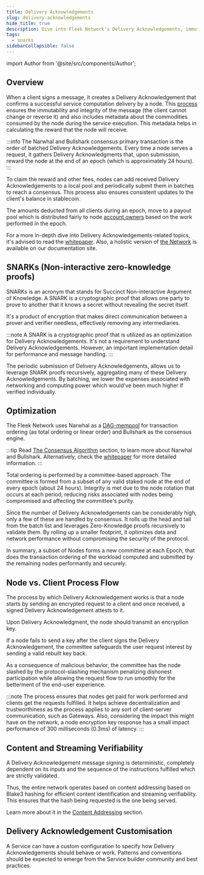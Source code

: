 ```yaml
---
title: Delivery Acknowledgements
slug: delivery-acknowledgements
hide_title: true
description: Dive into Fleek Network's Delivery Acknowledgements, immutable proofs of service delivery, and understand the role of SNARKs in them.
tags:
  - snarks
sidebarCollapsible: false
---
```


import Author from '@site/src/components/Author';

## Overview

When a client signs a message, it creates a Delivery Acknowledgement that confirms a successful service computation delivery by a node. This [process](#node-vs-client-process-flow) ensures the immutability and integrity of the message (the client cannot change or reverse it) and also includes metadata about the commodities consumed by the node during the service execution. This metadata helps in calculating the reward that the node will receive.

:::info
The Narwhal and Bullshark consensus primary transaction is the order of batched Delivery Acknowledgements. Every time a node serves a request, it gathers Delivery Acknowledgments that, upon submission, reward the node at the end of an epoch (which is approximately 24 hours).
:::

To claim the reward and other fees, nodes can add received Delivery Acknowledgements to a local pool and periodically submit them in batches to reach a consensus. This process also ensures consistent updates to the client's balance in stablecoin.

The amounts deducted from all clients during an epoch, move to a payout pool which is distributed fairly to node [account owners](/docs/learn/the-network#identity-on-the-fleek-network) based on the work performed in the epoch.

For a more in-depth dive into Delivery Acknowledgements-related topics, it's advised to read the [whitepaper](/docs/whitepaper). Also, a holistic version of [the Network](/docs/learn/the-network) is available on our documentation site.

## SNARKs (Non-interactive zero-knowledge proofs)

SNARKs is an acronym that stands for Succinct Non-interactive Argument of Knowledge. A SNARK is a cryptographic proof that allows one party to prove to another that it knows a secret without revealing the secret itself. 

It's a product of encryption that makes direct communication between a prover and verifier needless, effectively removing any intermediaries.

:::note
A SNARK is a cryptographic proof that is utilized as an optimization for Delivery Acknowledgements. It's not a requirement to understand Delivery Acknowledgements. However, an important implementation detail for performance and message handling.
:::

The periodic submission of Delivery Acknowledgements, allows us to leverage SNARK proofs recursively, aggregating many of these Delivery Acknowledgements. By batching, we lower the expenses associated with networking and computing power which would've been much higher if verified individually.

## Optimization

The Fleek Network uses Narwhal as a [DAG-mempool](https://arxiv.org/pdf/2105.11827.pdf) for transaction ordering (as total ordering or linear order) and Bullshark as the consensus engine.

:::tip
Read [The Consensus Algorithm](/docs/learn/the-network#the-consensus-algorithm) section, to learn more about Narwhal and Bullshark. Alternatively, check the [whitepaper](/docs/whitepaper) for more detailed information.
:::

Total ordering is performed by a committee-based approach. The committee is formed from a subset of any valid staked node at the end of every epoch (about 24 hours). Integrity is met due to the node rotation that occurs at each period, reducing risks associated with nodes being compromised and affecting the committee's purity.

Since the number of Delivery Acknowledgements can be considerably high, only a few of these are handled by consensus. It rolls up the head and tail from the batch list and leverages Zero-Knowledge proofs recursively to validate them. By rolling up a smaller footprint, it optimizes data and network performance without compromising the security of the protocol.

In summary, a subset of Nodes forms a new committee at each Epoch, that does the transaction ordering of the workload computed and submitted by the remaining nodes performantly and securely.

## Node vs. Client Process Flow

The process by which Delivery Acknowledgement works is that a node starts by sending an encrypted request to a client and once received, a signed Delivery Acknowledgement attests to it.

Upon Delivery Acknowledgment, the node should transmit an encryption key.

If a node fails to send a key after the client signs the Delivery Acknowledgement, the committee safeguards the user request interest by sending a valid rebuilt key back.

As a consequence of malicious behavior, the committee has the node slashed by the protocol-slashing mechanism penalizing dishonest participation while allowing the request flow to run smoothly for the betterment of the end-user experience.

:::note
The process ensures that nodes get paid for work performed and clients get the requests fulfilled. It helps achieve decentralization and trustworthiness as the process applies to any sort of client-server communication, such as Gateways. Also, considering the impact this might have on the network, a node encryption key response has a small impact performance of 300 milliseconds (0.3ms) of latency.
:::

## Content and Streaming Verifiability

A Delivery Acknowledgement message signing is deterministic, completely dependent on its inputs and the sequence of the instructions fulfilled which are strictly validated.

Thus, the entire network operates based on content addressing based on Blake3 hashing for efficient content identification and streaming verifiability. This ensures that the hash being requested is the one being served.

Learn more about it in the [Content Addressing](/docs/learn/the-network#content-addressing) section.

## Delivery Acknowledgement Customisation

A Service can have a custom configuration to specify how Delivery Acknowledgements should behave or work. Patterns and conventions should be expected to emerge from the Service builder community and best practices.

<Author
    name="Helder Oliveira"
    image="https://github.com/heldrida.png"
    title="Software Developer + DX"
    url="https://github.com/heldrida"
/>
